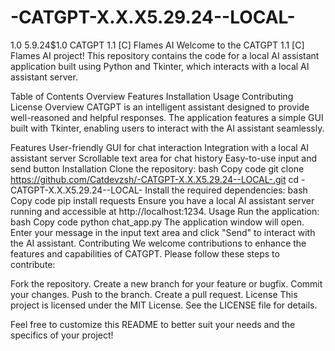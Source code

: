 # -CATGPT-X.X.X5.29.24--LOCAL-
1.0 5.9.24$1.0
CATGPT 1.1 [C] Flames AI
Welcome to the CATGPT 1.1 [C] Flames AI project! This repository contains the code for a local AI assistant application built using Python and Tkinter, which interacts with a local AI assistant server.

Table of Contents
Overview
Features
Installation
Usage
Contributing
License
Overview
CATGPT is an intelligent assistant designed to provide well-reasoned and helpful responses. The application features a simple GUI built with Tkinter, enabling users to interact with the AI assistant seamlessly.

Features
User-friendly GUI for chat interaction
Integration with a local AI assistant server
Scrollable text area for chat history
Easy-to-use input and send button
Installation
Clone the repository:
bash
Copy code
git clone https://github.com/Catdevzsh/-CATGPT-X.X.X5.29.24--LOCAL-.git
cd -CATGPT-X.X.X5.29.24--LOCAL-
Install the required dependencies:
bash
Copy code
pip install requests
Ensure you have a local AI assistant server running and accessible at http://localhost:1234.
Usage
Run the application:
bash
Copy code
python chat_app.py
The application window will open. Enter your message in the input text area and click "Send" to interact with the AI assistant.
Contributing
We welcome contributions to enhance the features and capabilities of CATGPT. Please follow these steps to contribute:

Fork the repository.
Create a new branch for your feature or bugfix.
Commit your changes.
Push to the branch.
Create a pull request.
License
This project is licensed under the MIT License. See the LICENSE file for details.

Feel free to customize this README to better suit your needs and the specifics of your project!
